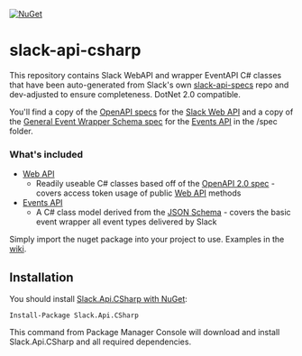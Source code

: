 [![NuGet](https://img.shields.io/nuget/v/Slack.Api.CSharp.svg)](https://www.nuget.org/packages/Slack.Api.CSharp/)

# slack-api-csharp
This repository contains Slack WebAPI and wrapper EventAPI C# classes that have been auto-generated from Slack's own [slack-api-specs] repo and dev-adjusted to ensure completeness. DotNet 2.0 compatible. 

You'll find a copy of the [OpenAPI specs](https://swagger.io/specification/) for the [Slack Web API](https://api.slack.com/web) and a copy of the [General Event Wrapper Schema spec](spec/EventsApi/slack_common_event_wrapper_schema.json) for the [Events API](https://api.slack.com/events-api) in the /spec folder.
### What's included
* [Web API](web-api)
    - Readily useable C# classes based off of the [OpenAPI 2.0 spec](spec/WebApi/slack_web_openapi_v2.json) - covers access token usage of public [Web API](https://api.slack.com/web) methods
* [Events API](events-api)
    - A C# class model derived from the [JSON Schema](events-api/slack_common_event_wrapper_schema.json) - covers the basic event wrapper all event types delivered by Slack

Simply import the nuget package into your project to use. 
Examples in the [wiki](https://github.com/JamesMarcogliese/slack-api-csharp/wiki).

## Installation

You should install [Slack.Api.CSharp with NuGet](https://www.nuget.org/packages/Slack.Api.CSharp/):

    Install-Package Slack.Api.CSharp

This command from Package Manager Console will download and install Slack.Api.CSharp and all required dependencies.

   [slack-api-specs]: <https://github.com/slackapi/slack-api-specs>

